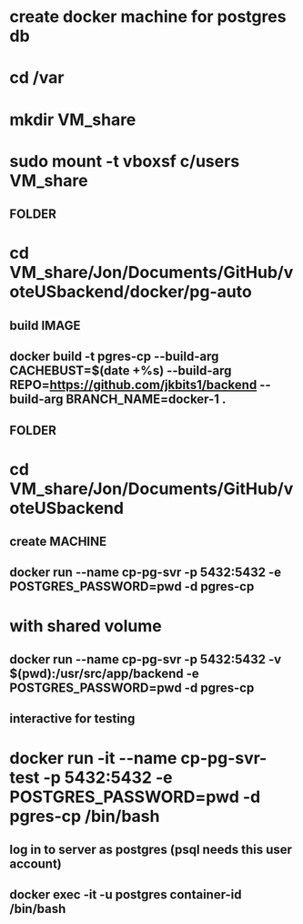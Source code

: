 #
# create docker machine for postgres db
#

# cd /var
# mkdir VM_share 
# sudo mount -t vboxsf c/users VM_share

## FOLDER 
# cd VM_share/Jon/Documents/GitHub/voteUSbackend/docker/pg-auto

## build IMAGE
## docker build -t pgres-cp --build-arg CACHEBUST=$(date +%s) --build-arg REPO=https://github.com/jkbits1/backend --build-arg BRANCH_NAME=docker-1 .

## FOLDER 
# cd VM_share/Jon/Documents/GitHub/voteUSbackend

## create MACHINE
## docker run --name cp-pg-svr -p 5432:5432 -e POSTGRES_PASSWORD=pwd -d pgres-cp 
# 
# with shared volume
## docker run --name cp-pg-svr -p 5432:5432 -v $(pwd):/usr/src/app/backend -e POSTGRES_PASSWORD=pwd -d pgres-cp 


## interactive for testing
# docker run -it --name cp-pg-svr-test -p 5432:5432 -e POSTGRES_PASSWORD=pwd -d pgres-cp /bin/bash

## log in to server as postgres (psql needs this user account)
##
## docker exec -it -u postgres container-id /bin/bash
## 


